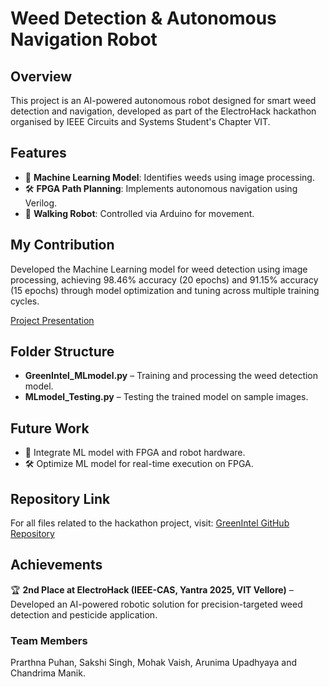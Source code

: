 ﻿# Weed Detection & Autonomous Navigation Robot

## Overview
This project is an AI-powered autonomous robot designed for smart weed detection and navigation, developed as part of the ElectroHack hackathon organised by IEEE Circuits and Systems Student's Chapter VIT.

## Features
- 🌱 **Machine Learning Model**: Identifies weeds using image processing.
- 🛠 **FPGA Path Planning**: Implements autonomous navigation using Verilog.
- 🤖 **Walking Robot**: Controlled via Arduino for movement.

## My Contribution
Developed the Machine Learning model for weed detection using image processing, achieving 98.46% accuracy (20 epochs) and 91.15% accuracy (15 epochs) through model optimization and tuning across multiple training cycles.

[Project Presentation](https://www.canva.com/design/DAGp9b4_bP0/BkUAVBATgZ2zXs5TjxvbQg/view?utm_content=DAGp9b4_bP0&utm_campaign=designshare&utm_medium=link2&utm_source=uniquelinks&utlId=hb52affb693)

## Folder Structure
- **GreenIntel_MLmodel.py** – Training and processing the weed detection model.
- **MLmodel_Testing.py** – Testing the trained model on sample images.

## Future Work
- 🔗 Integrate ML model with FPGA and robot hardware.
- 🛠 Optimize ML model for real-time execution on FPGA.

## Repository Link
For all files related to the hackathon project, visit: [GreenIntel GitHub Repository](https://github.com/SakshiSingh244/GreenIntel)

## Achievements
🏆 **2nd Place at ElectroHack (IEEE-CAS, Yantra 2025, VIT Vellore)** – Developed an AI-powered robotic solution for precision-targeted weed detection and pesticide application.

### Team Members
Prarthna Puhan, Sakshi Singh, Mohak Vaish, Arunima Upadhyaya and Chandrima Manik.
